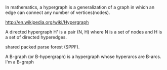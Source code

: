 In mathematics, a hypergraph is a generalization of a graph in which an edge can connect any number of vertices(nodes).

http://en.wikipedia.org/wiki/Hypergraph

A directed hypergraph H' is a pair (N, H) where N is a set of nodes and H is a set of directed hyperedges.

shared packed parse forest (SPPF).

A B-graph (or B-hypergraph) is a hypergraph whose hyperarcs are B-arcs.
I'm a B-graph
